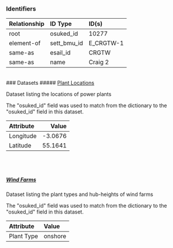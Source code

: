 ### Identifiers

| Relationship   | ID Type     | ID(s)     |
|:---------------|:------------|:----------|
| root           | osuked_id   | 10277     |
| element-of     | sett_bmu_id | E_CRGTW-1 |
| same-as        | esail_id    | CRGTW     |
| same-as        | name        | Craig 2   |

<br>
### Datasets
##### <a href="https://raw.githubusercontent.com/OSUKED/Dictionary-Datasets/main/datasets/plant-locations/datapackage.json">Plant Locations</a>

Dataset listing the locations of power plants

The "osuked_id" field was used to match from the dictionary to the "osuked_id" field in this dataset.

| Attribute   |   Value |
|:------------|--------:|
| Longitude   | -3.0676 |
| Latitude    | 55.1641 |

<br><br>
##### <a href="https://raw.githubusercontent.com/OSUKED/Dictionary-Datasets/main/datasets/wind-farms/datapackage.json">Wind Farms</a>

Dataset listing the plant types and hub-heights of wind farms

The "osuked_id" field was used to match from the dictionary to the "osuked_id" field in this dataset.

| Attribute   | Value   |
|:------------|:--------|
| Plant Type  | onshore |

